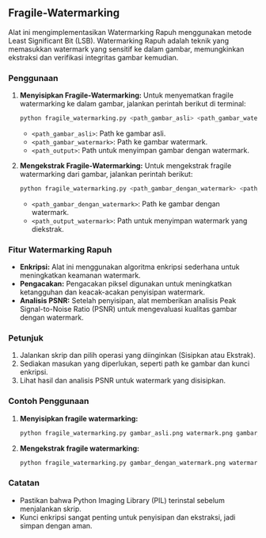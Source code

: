 ## Fragile-Watermarking

Alat ini mengimplementasikan Watermarking Rapuh menggunakan metode Least Significant Bit (LSB). Watermarking Rapuh adalah teknik yang memasukkan watermark yang sensitif ke dalam gambar, memungkinkan ekstraksi dan verifikasi integritas gambar kemudian.

### Penggunaan

1. **Menyisipkan Fragile-Watermarking:**
   Untuk menyematkan fragile watermarking ke dalam gambar, jalankan perintah berikut di terminal:
   ```bash
   python fragile_watermarking.py <path_gambar_asli> <path_gambar_watermark> <path_output>
   ```
   - `<path_gambar_asli>`: Path ke gambar asli.
   - `<path_gambar_watermark>`: Path ke gambar watermark.
   - `<path_output>`: Path untuk menyimpan gambar dengan watermark.

2. **Mengekstrak Fragile-Watermarking:**
   Untuk mengekstrak fragile watermarking dari gambar, jalankan perintah berikut:
   ```bash
   python fragile_watermarking.py <path_gambar_dengan_watermark> <path_output_watermark>
   ```
   - `<path_gambar_dengan_watermark>`: Path ke gambar dengan watermark.
   - `<path_output_watermark>`: Path untuk menyimpan watermark yang diekstrak.

### Fitur Watermarking Rapuh

- **Enkripsi:** Alat ini menggunakan algoritma enkripsi sederhana untuk meningkatkan keamanan watermark.
- **Pengacakan:** Pengacakan piksel digunakan untuk meningkatkan ketangguhan dan keacak-acakan penyisipan watermark.
- **Analisis PSNR:** Setelah penyisipan, alat memberikan analisis Peak Signal-to-Noise Ratio (PSNR) untuk mengevaluasi kualitas gambar dengan watermark.

### Petunjuk

1. Jalankan skrip dan pilih operasi yang diinginkan (Sisipkan atau Ekstrak).
2. Sediakan masukan yang diperlukan, seperti path ke gambar dan kunci enkripsi.
3. Lihat hasil dan analisis PSNR untuk watermark yang disisipkan.

### Contoh Penggunaan

1. **Menyisipkan fragile watermarking:**
   ```bash
   python fragile_watermarking.py gambar_asli.png watermark.png gambar_dengan_watermark.png
   ```
   
2. **Mengekstrak fragile watermarking:**
   ```bash
   python fragile_watermarking.py gambar_dengan_watermark.png watermark_diekstrak.png
   ```

### Catatan

- Pastikan bahwa Python Imaging Library (PIL) terinstal sebelum menjalankan skrip.
- Kunci enkripsi sangat penting untuk penyisipan dan ekstraksi, jadi simpan dengan aman.
